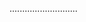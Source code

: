 
...........................
<!---
- 💞️ I’m looking to collaborate on ...
urbanops/urbanops is a ✨ special ✨ repository because its `README.md` (this file) appears on your GitHub profile.
You can click the Preview link to take a look at your changes.
--->

